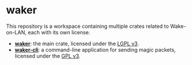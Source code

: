 # waker

This repository is a workspace containing multiple crates related to Wake-on-LAN, each with its own license.

* **[waker](waker/README.md)**: the main crate, licensed under the [LGPL v3](waker/LICENSE).
* **[waker-cli](waker-cli/README.md)**: a command-line application for sending magic packets, licensed under the [GPL v3](waker-cli/LICENSE).
